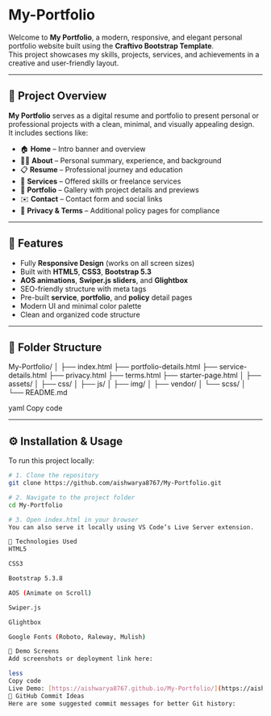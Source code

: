 ﻿# My-Portfolio
Welcome to **My Portfolio**, a modern, responsive, and elegant personal portfolio website built using the **Craftivo Bootstrap Template**.  
This project showcases my skills, projects, services, and achievements in a creative and user-friendly layout.

---

## 🚀 Project Overview

**My Portfolio** serves as a digital resume and portfolio to present personal or professional projects with a clean, minimal, and visually appealing design.  
It includes sections like:

- 🏠 **Home** – Intro banner and overview  
- 👩‍💻 **About** – Personal summary, experience, and background  
- 📋 **Resume** – Professional journey and education  
- 🧰 **Services** – Offered skills or freelance services  
- 🎨 **Portfolio** – Gallery with project details and previews  
- ✉️ **Contact** – Contact form and social links  
- 📜 **Privacy & Terms** – Additional policy pages for compliance  

---

## 🧩 Features

- Fully **Responsive Design** (works on all screen sizes)
- Built with **HTML5**, **CSS3**, **Bootstrap 5.3**
- **AOS animations**, **Swiper.js sliders**, and **Glightbox**
- SEO-friendly structure with meta tags
- Pre-built **service**, **portfolio**, and **policy** detail pages
- Modern UI and minimal color palette
- Clean and organized code structure

---

## 📁 Folder Structure

My-Portfolio/
│
├── index.html
├── portfolio-details.html
├── service-details.html
├── privacy.html
├── terms.html
├── starter-page.html
│
├── assets/
│ ├── css/
│ ├── js/
│ ├── img/
│ ├── vendor/
│ └── scss/
│
└── README.md

yaml
Copy code

---

## ⚙️ Installation & Usage

To run this project locally:

```bash
# 1. Clone the repository
git clone https://github.com/aishwarya8767/My-Portfolio.git

# 2. Navigate to the project folder
cd My-Portfolio

# 3. Open index.html in your browser
You can also serve it locally using VS Code’s Live Server extension.

🧱 Technologies Used
HTML5

CSS3

Bootstrap 5.3.8

AOS (Animate on Scroll)

Swiper.js

Glightbox

Google Fonts (Roboto, Raleway, Mulish)

📸 Demo Screens
Add screenshots or deployment link here:

less
Copy code
Live Demo: [https://aishwarya8767.github.io/My-Portfolio/](https://aishwarya8767.github.io/My-Portfolio/)
💾 GitHub Commit Ideas
Here are some suggested commit messages for better Git history:










